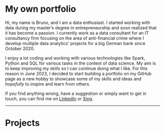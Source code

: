 # My own portfolio
Hi, my name is Bruno, and I am a data enthusiast. I started working with data during my master’s degree in entrepreneurship and soon realized that it has become a passion. I currently work as a data consultant for an IT consultancy firm focusing on the area of anti-financial crime where I develop multiple data analytics' projects for a big German bank since October 2020.

I enjoy a lot coding and working with various technologies like Spark, Python and SQL for various tasks in the context of data science. My aim is to keep improving my skills so I can continue doing what I like. For this reason in June 2023, I decided to start building a portfolio on my GitHub page as a new hobby to showcase some of my skills and ideas and _hopefully_ to inspire and learn from others.

If you find anything wrong, have a suggestion or simply want to get in touch, you can find me on [LinkedIn](https://www.linkedin.com/in/b-fernandes/) or [Xing](xing.to/brunofernandes).

---

# Projects
